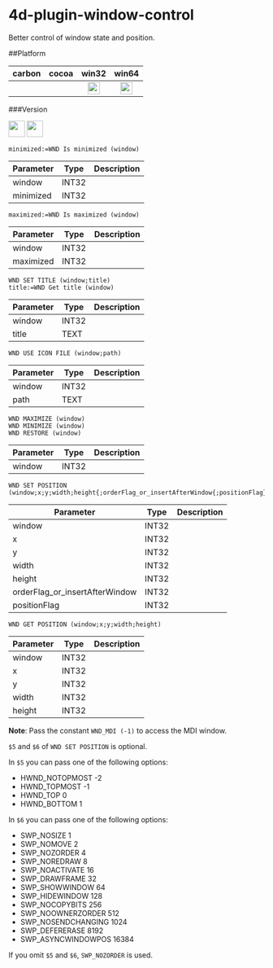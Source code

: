 # 4d-plugin-window-control
Better control of window state and position.

##Platform

| carbon | cocoa | win32 | win64 |
|:------:|:-----:|:---------:|:---------:|
|||<img src="https://cloud.githubusercontent.com/assets/1725068/22371562/1b091f0a-e4db-11e6-8458-8653954a7cce.png" width="24" height="24" />|<img src="https://cloud.githubusercontent.com/assets/1725068/22371562/1b091f0a-e4db-11e6-8458-8653954a7cce.png" width="24" height="24" />|

###Version

<img src="https://cloud.githubusercontent.com/assets/1725068/18940649/21945000-8645-11e6-86ed-4a0f800e5a73.png" width="32" height="32" /> <img src="https://cloud.githubusercontent.com/assets/1725068/18940648/2192ddba-8645-11e6-864d-6d5692d55717.png" width="32" height="32" />


```
minimized:=WND Is minimized (window)
```

Parameter|Type|Description
------------|------|----
window|INT32|
minimized|INT32|

```
maximized:=WND Is maximized (window)
```

Parameter|Type|Description
------------|------|----
window|INT32|
maximized|INT32|

```
WND SET TITLE (window;title)
title:=WND Get title (window)
```

Parameter|Type|Description
------------|------|----
window|INT32|
title|TEXT|

```
WND USE ICON FILE (window;path)
```

Parameter|Type|Description
------------|------|----
window|INT32|
path|TEXT|


```
WND MAXIMIZE (window)
WND MINIMIZE (window)
WND RESTORE (window)
```

Parameter|Type|Description
------------|------|----
window|INT32|

```
WND SET POSITION (window;x;y;width;height{;orderFlag_or_insertAfterWindow{;positionFlag}})
```

Parameter|Type|Description
------------|------|----
window|INT32|
x|INT32|
y|INT32|
width|INT32|
height|INT32|
orderFlag_or_insertAfterWindow|INT32|
positionFlag|INT32|

```
WND GET POSITION (window;x;y;width;height)
```

Parameter|Type|Description
------------|------|----
window|INT32|
x|INT32|
y|INT32|
width|INT32|
height|INT32|

**Note**: Pass the constant ``WND_MDI (-1)`` to access the MDI window.

``$5`` and ``$6`` of ``WND SET POSITION`` is optional. 

In ``$5`` you can pass one of the following options: 

* HWND_NOTOPMOST -2
* HWND_TOPMOST -1
* HWND_TOP 0
* HWND_BOTTOM 1

In ``$6`` you can pass one of the following options: 

* SWP_NOSIZE 1
* SWP_NOMOVE 2
* SWP_NOZORDER 4
* SWP_NOREDRAW 8
* SWP_NOACTIVATE 16
* SWP_DRAWFRAME 32
* SWP_SHOWWINDOW 64
* SWP_HIDEWINDOW 128
* SWP_NOCOPYBITS 256
* SWP_NOOWNERZORDER 512
* SWP_NOSENDCHANGING 1024
* SWP_DEFERERASE 8192
* SWP_ASYNCWINDOWPOS 16384
 
If you omit ``$5`` and ``$6``, ``SWP_NOZORDER`` is used.
